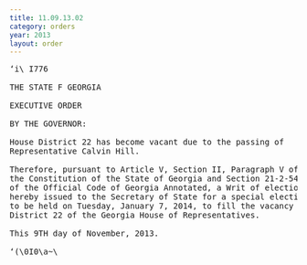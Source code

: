 ```yaml
---
title: 11.09.13.02
category: orders
year: 2013
layout: order
---
```


<pre>‘i\ I776

THE STATE F GEORGIA

EXECUTIVE ORDER

BY THE GOVERNOR:

House District 22 has become vacant due to the passing of
Representative Calvin Hill.

Therefore, pursuant to Article V, Section II, Paragraph V of
the Constitution of the State of Georgia and Section 21-2-544
of the Official Code of Georgia Annotated, a Writ of election is
hereby issued to the Secretary of State for a special election
to be held on Tuesday, January 7, 2014, to fill the vacancy in
District 22 of the Georgia House of Representatives.

This 9TH day of November, 2013.

‘(\0I0\a~\<DeaL

GOVERNOR

</pre>
